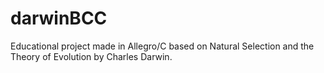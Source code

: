# darwinBCC

Educational project made in Allegro/C based on Natural Selection and the Theory of Evolution by Charles Darwin.
